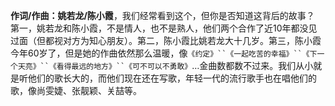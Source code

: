 __作词/作曲：姚若龙/陈小霞__，我们经常看到这个，但你是否知道这背后的故事？ 第一，姚若龙和陈小霞，不是情人，也不是熟人，他们两个合作了近10年都没见过面（但都视对方为知心朋友）。第二，陈小霞比姚若龙大十几岁。第三，陈小霞今年60岁了，但是她的作曲依然那么温暖，像`《约定》``《一起吃苦的幸福》``《下一个天亮》``《看得最远的地方》``《可不可以不勇敢》`…金曲数都数不过来。我们从小就是听他们的歌长大的，而他们现在还在写歌，年轻一代的流行歌手也在唱他们的歌，像尚雯婕、张靓颖、关喆等。